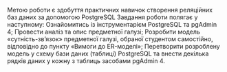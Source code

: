 Метою роботи є здобуття практичних навичок створення реляційних баз даних за допомогою PostgreSQL
Завдання роботи полягає у наступному:
Ознайомитись із інструментарієм PostgreSQL та pgAdmin 4;
Провести аналіз та опис предметної галузі;
Розробити модель «сутність-зв’язок» предметної галузі, обраної студентом самостійно, відповідно до пункту «Вимоги до ER-моделі»;
Перетворити розроблену модель у схему бази даних (таблиці) PostgreSQL та внести декілька рядків даних у кожну з таблиць засобами pgAdmin 4.